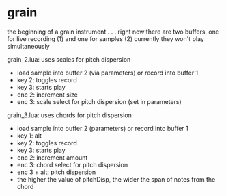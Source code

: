 # grain

the beginning of a grain instrument . . .
right now there are two buffers, one for live recording (1) and one for samples (2)
currently they won't play simultaneously

grain_2.lua: uses scales for pitch dispersion

-  load sample into buffer 2 (via parameters) or record into buffer 1
-  key 2: toggles record
-  key 3: starts play
-  enc 2: increment size
-  enc 3: scale select for pitch dispersion (set in parameters)

grain_3.lua: uses chords for pitch dispersion

-  load sample into buffer 2 (parameters) or record into buffer 1
-  key 1: alt
-  key 2: toggles record
-  key 3: starts play
-  enc 2: increment amount
-  enc 3: chord select for pitch dispersion 
-  enc 3 + alt: pitch dispersion
-  the higher the value of pitchDisp, the wider the span of notes from the chord
